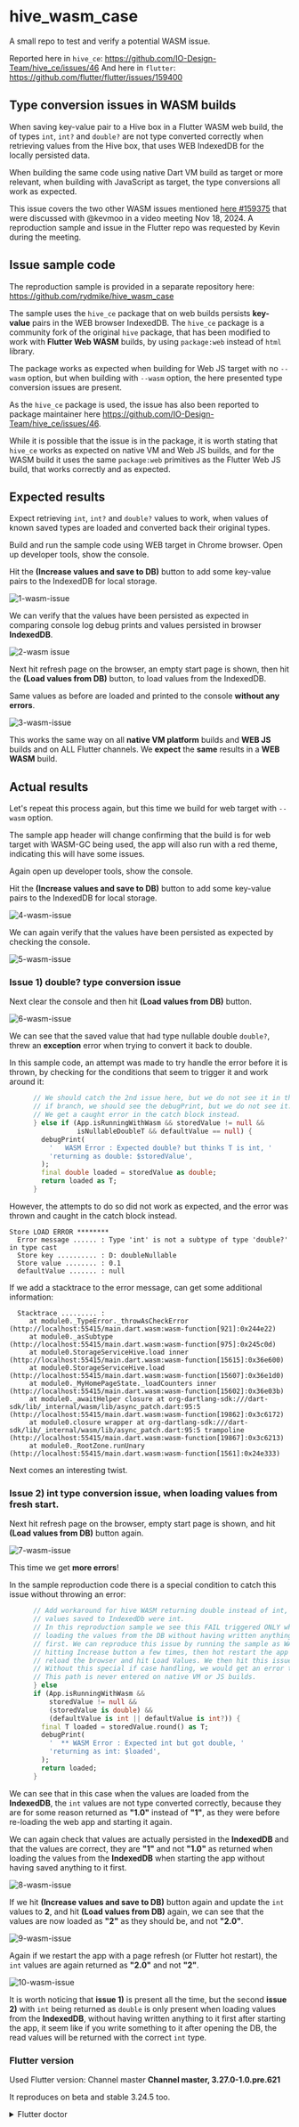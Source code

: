 # hive_wasm_case

A small repo to test and verify a potential WASM issue.

Reported here in `hive_ce`: https://github.com/IO-Design-Team/hive_ce/issues/46
And here in `flutter`: https://github.com/flutter/flutter/issues/159400 

## Type conversion issues in WASM builds

When saving key-value pair to a Hive box in a Flutter WASM web build, the of types `int`, `int?` and `double?` are not type converted correctly when retrieving values from the Hive box, that uses WEB IndexedDB for the locally persisted data.

When building the same code using native Dart VM build as target or more relevant, when building with JavaScript as target, the type conversions all work as expected.

This issue covers the two other WASM issues mentioned [here #159375](https://github.com/flutter/flutter/issues/159375) that were discussed with @kevmoo in a video meeting Nov 18, 2024. A reproduction sample and issue in the Flutter repo was requested by Kevin during the meeting.

## Issue sample code

The reproduction sample is provided in a separate repository here: https://github.com/rydmike/hive_wasm_case

The sample uses the `hive_ce` package that on web builds persists **key-value** pairs in the WEB browser IndexedDB. The `hive_ce` package is a community fork of the original `hive` package, that has been modified to work with **Flutter Web WASM** builds, by using `package:web` instead of `html` library.

The package works as expected when building for Web JS target with no `--wasm` option, but when building with `--wasm` option, the here presented type conversion issues are present.

As the `hive_ce` package is used, the issue has also been reported to package maintainer here https://github.com/IO-Design-Team/hive_ce/issues/46.

While it is possible that the issue is in the package, it is worth stating that `hive_ce` works as expected on native VM and Web JS builds, and for the WASM build it uses the same `package:web` primitives as the Flutter Web JS build, that works correctly and as expected.


## Expected results

Expect retrieving `int`, `int?` and `double?` values to work, when values of known saved types are loaded and converted back their original types.

Build and run the sample code using WEB target in Chrome browser.
Open up developer tools, show the console. 

Hit the **(Increase values and save to DB)** button to add some key-value pairs to the IndexedDB for local storage.

![1-wasm-issue](https://github.com/user-attachments/assets/74a740d5-709b-40ee-ac97-5f5c93dec2db)

We can verify that the values have been persisted as expected in comparing console log debug prints and values persisted in browser **IndexedDB**.

![2-wasm issue](https://github.com/user-attachments/assets/ab88f89f-f29c-40e4-8e0d-7d92626a8213)

Next hit refresh page on the browser, an empty start page is shown, then hit the **(Load values from DB)** button, to load values from the IndexedDB.

Same values as before are loaded and printed to the console **without any errors**.

![3-wasm-issue](https://github.com/user-attachments/assets/ca435eb4-3352-466a-a199-6426b60adc0e)

This works the same way on all **native VM platform** builds and **WEB JS** builds and on ALL Flutter channels. We **expect** the **same** results in a **WEB WASM** build.

## Actual results

Let's repeat this process again, but this time we build for web target with `--wasm` option.

The sample app header will change confirming that the build is for web target with WASM-GC being used, the app will also run with a red theme, indicating this will have some issues.

Again open up developer tools, show the console.

Hit the **(Increase values and save to DB)** button to add some key-value pairs to the IndexedDB for local storage.

![4-wasm-issue](https://github.com/user-attachments/assets/2336d0a4-bbe6-4462-8c99-668a9739cc3b)

We can again verify that the values have been persisted as expected by checking the console.

![5-wasm-issue](https://github.com/user-attachments/assets/0ee71101-c64d-48db-98ea-e733349c1428)

### Issue 1) double? type conversion issue

Next clear the console and then hit **(Load values from DB)** button.

![6-wasm-issue](https://github.com/user-attachments/assets/b765f775-1182-4737-8cb4-5d85eaad2188)

We can see that the saved value that had type nullable double `double?`, threw an **exception** error when trying to convert it back to double.

In this sample code, an attempt was made to try handle the error before it is thrown, by checking for the conditions that seem to trigger it and work around it:

```dart
      // We should catch the 2nd issue here, but we do not see it in this
      // if branch, we should see the debugPrint, but we do not see it.
      // We get a caught error in the catch block instead.
      } else if (App.isRunningWithWasm && storedValue != null &&
                 isNullableDoubleT && defaultValue == null) {
        debugPrint(
          '   WASM Error : Expected double? but thinks T is int, '
          'returning as double: $storedValue',
        );
        final double loaded = storedValue as double;
        return loaded as T;
      } 
```

However, the attempts to do so did not work as expected, and the error was thrown and caught in the catch block instead.

```console
Store LOAD ERROR ********
  Error message ...... : Type 'int' is not a subtype of type 'double?' in type cast
  Store key .......... : D: doubleNullable
  Store value ........ : 0.1
  defaultValue ....... : null
```

If we add a stacktrace to the error message, can get some additional information:

```console
  Stacktrace ......... :     
     at module0._TypeError._throwAsCheckError (http://localhost:55415/main.dart.wasm:wasm-function[921]:0x244e22)
     at module0._asSubtype (http://localhost:55415/main.dart.wasm:wasm-function[975]:0x245c0d)
     at module0.StorageServiceHive.load inner (http://localhost:55415/main.dart.wasm:wasm-function[15615]:0x36e600)
     at module0.StorageServiceHive.load (http://localhost:55415/main.dart.wasm:wasm-function[15607]:0x36e1d0)
     at module0._MyHomePageState._loadCounters inner (http://localhost:55415/main.dart.wasm:wasm-function[15602]:0x36e03b)
     at module0._awaitHelper closure at org-dartlang-sdk:///dart-sdk/lib/_internal/wasm/lib/async_patch.dart:95:5 (http://localhost:55415/main.dart.wasm:wasm-function[19862]:0x3c6172)
     at module0.closure wrapper at org-dartlang-sdk:///dart-sdk/lib/_internal/wasm/lib/async_patch.dart:95:5 trampoline (http://localhost:55415/main.dart.wasm:wasm-function[19867]:0x3c6213)
     at module0._RootZone.runUnary (http://localhost:55415/main.dart.wasm:wasm-function[1561]:0x24e333)
```

Next comes an interesting twist.

### Issue 2) int type conversion issue, when loading values from fresh start.

Next hit refresh page on the browser, empty start page is shown, and hit **(Load values from DB)** button again.

![7-wasm-issue](https://github.com/user-attachments/assets/e577c3cc-1553-448b-ac50-d95ee2cc78b3)

This time we get **more errors**! 

In the sample reproduction code there is a special condition to catch this issue without throwing an error:

```dart
      // Add workaround for hive WASM returning double instead of int, when
      // values saved to IndexedDb were int.
      // In this reproduction sample we see this FAIL triggered ONLY when
      // loading the values from the DB without having written anything to it
      // first. We can reproduce this issue by running the sample as WASM build
      // hitting Increase button a few times, then hot restart the app or 
      // reload the browser and hit Load Values. We then hit this issue.
      // Without this special if case handling, we would get an error thrown.
      // This path is never entered on native VM or JS builds.
      } else
      if (App.isRunningWithWasm &&
          storedValue != null &&
          (storedValue is double) &&
          (defaultValue is int || defaultValue is int?)) {
        final T loaded = storedValue.round() as T;
        debugPrint(
          '  ** WASM Error : Expected int but got double, '
          'returning as int: $loaded',
        );
        return loaded;
      }
```

We can see that in this case when the values are loaded from the **IndexedDB**, the `int` values are not type converted correctly, because they are for some reason returned as **"1.0"** instead of **"1"**, as they were before re-loading the web app and starting it again.

We can again check that values are actually persisted in the **IndexedDB** and that the values are correct, they are **"1"** and not **"1.0"** as returned when loading the values from the **IndexedDB** when starting the app without having saved anything to it first.

![8-wasm-issue](https://github.com/user-attachments/assets/3c5866a1-d61c-4057-bcb1-43961f61d867)

If we hit **(Increase values and save to DB)** button again and update the `int` values to **2**, and hit **(Load values from DB)** again, we can see that the values are now loaded as **"2"** as they should be, and not **"2.0"**.

![9-wasm-issue](https://github.com/user-attachments/assets/df492aa5-04ab-4468-9cf9-d7fcb7109a0b)

Again if we restart the app with a page refresh (or Flutter hot restart), the `int` values are again returned as **"2.0"** and not **"2"**. 

![10-wasm-issue](https://github.com/user-attachments/assets/05ff42fb-070e-4b79-8a08-de34083f1cac)

It is worth noticing that **issue 1)** is present all the time, but the second **issue 2)** with `int` being returned as `double` is only present when loading values from the **IndexedDB**, without having written anything to it first after starting the app, it seem like if you write something to it after opening the DB, the read values will be returned with the correct `int` type.

### Flutter version

Used Flutter version: Channel master
**Channel master, 3.27.0-1.0.pre.621**

It reproduces on beta and stable 3.24.5 too.

<details>
  <summary>Flutter doctor</summary>

```
flutter doctor -v
[✓] Flutter (Channel master, 3.27.0-1.0.pre.621, on macOS 15.1.1 24B91 darwin-arm64, locale en-US)
    • Flutter version 3.27.0-1.0.pre.621 on channel master at /Users/rydmike/fvm/versions/master
    • Upstream repository https://github.com/flutter/flutter.git
    • Framework revision da188452a6 (55 minutes ago), 2024-11-23 19:55:24 +0100
    • Engine revision b382d17a27
    • Dart version 3.7.0 (build 3.7.0-183.0.dev)
    • DevTools version 2.41.0-dev.2

[✓] Android toolchain - develop for Android devices (Android SDK version 34.0.0)
    • Android SDK at /Users/rydmike/Library/Android/sdk
    • Platform android-34, build-tools 34.0.0
    • Java binary at: /Applications/Android Studio.app/Contents/jbr/Contents/Home/bin/java
      This is the JDK bundled with the latest Android Studio installation on this machine.
      To manually set the JDK path, use: `flutter config --jdk-dir="path/to/jdk"`.
    • Java version OpenJDK Runtime Environment (build 17.0.9+0-17.0.9b1087.7-11185874)
    • All Android licenses accepted.

[!] Xcode - develop for iOS and macOS (Xcode 16.1)
    • Xcode at /Applications/Xcode.app/Contents/Developer
    • Build 16B40

[✓] Chrome - develop for the web
    • Chrome at /Applications/Google Chrome.app/Contents/MacOS/Google Chrome

[✓] Android Studio (version 2023.2)
    • Android Studio at /Applications/Android Studio.app/Contents
    • Flutter plugin can be installed from:
    • Dart plugin can be installed from:
    • Java version OpenJDK Runtime Environment (build 17.0.9+0-17.0.9b1087.7-11185874)

[✓] IntelliJ IDEA Community Edition (version 2024.2.4)
    • IntelliJ at /Applications/IntelliJ IDEA CE.app
    • Flutter plugin version 82.1.3
    • Dart plugin version 242.22855.32

[✓] VS Code (version 1.95.3)
    • VS Code at /Applications/Visual Studio Code.app/Contents
    • Flutter extension version 3.100.0

[✓] Connected device (4 available)
    • MrPinkPro (mobile)              • 74120d6ef6769c3a2e53d61051da0147d0279996 • ios            • iOS 17.7.2 21H221
    • macOS (desktop)                 • macos                                    • darwin-arm64   • macOS 15.1.1 24B91 darwin-arm64
    • Mac Designed for iPad (desktop) • mac-designed-for-ipad                    • darwin         • macOS 15.1.1 24B91 darwin-arm64
    • Chrome (web)                    • chrome                                   • web-javascript • Google Chrome 131.0.6778.86

[✓] Network resources
    • All expected network resources are available.

```
</details>